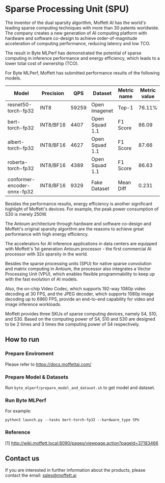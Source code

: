 # Sparse Processing Unit (SPU)

The inventor of the dual sparsity algorithm, Moffett AI has the world's leading sparse computing techniques with more
than 30 patents worldwide. The company creates a new generation of AI computing platform with hardware and software
co-design to achieve order-of-magnitude acceleration of computing performance, reducing latency and low TCO.

The result in Byte MLPerf has demonstrated the potential of sparse computing in inference performance and energy
efficiency, which leads to a lower total cost of ownership (TCO).

For Byte MLPerf, Moffett has submitted performance results of the following models.

| Model                | Precision | QPS     | Dataset        | Metric name | Metric value | 
|----------------------|-----------|---------|----------------|-------------|--------------|
| resnet50-torch-fp32     | INT8      | 59259   | Open Imagenet  | Top-1       | 76.11%      |
| bert-torch-fp32         | INT8/BF16      | 4407 | Open Squad 1.1 | F1 Score    | 86.09     |
| albert-torch-fp32       | INT8/BF16      | 4627 | Open Squad 1.1 | F1 Score    | 87.66      |
| roberta-torch-fp32      | INT8/BF16      | 4389 | Open Squad 1.1 | F1 Score    | 86.63     |
| conformer-encoder-onnx-fp32 | INT8/BF16      | 9329 | Fake Dataset   | Mean Diff   | 0.231      |

Besides the performance results, energy efficiency is another significant highlight of Moffett's devices. For example,
the peak power consumption of S30 is merely
250W.

The Antoum architecture through hardware and software co-design and Moffett's original sparsity algorithm are the
reasons to achieve great performance with high energy efficiency.

The accelerators for AI inference applications in data centers are equipped with Moffett's 1st generation Antoum
processor - the first commercial AI processor with 32x sparsity in the world.

Besides the sparse processing units (SPU) for native sparse convolution and matrix computing in Antoum, the processor
also integrates a Vector Processing Unit (VPU), which enables flexible programmability to keep up with the fast
evolution of AI models.

Also, the on-chip Video Codec, which supports 192-way 1080p video decoding at 30 FPS, and the JPEG decoder, which
supports 1080p image decoding up to 6960 FPS, provide an end-to-end capability for video and image inference workloads.

Moffett provides three SKUs of sparse computing devices, namely S4, S10, and S30. Based on the computing power of S4,
S10 and S30 are designed to be 2 times and 3 times the computing power of S4 respectively.

## How to run

### Prepare Enviroment

Please refer to https://docs.moffettai.com/

### Prepare Model & Datasets

Run `byte_mlperf/prepare_model_and_dataset.sh` to get model and dataset.

### Run Byte MLPerf

For example:

`python3 launch.py --tasks bert-torch-fp32 --hardware_type SPU`

### Reference

[1] http://wiki.moffett.local:8090/pages/viewpage.action?pageId=37183466

## Contact us

If you are interested in further information about the products, please contact the email: sales@moffett.ai

